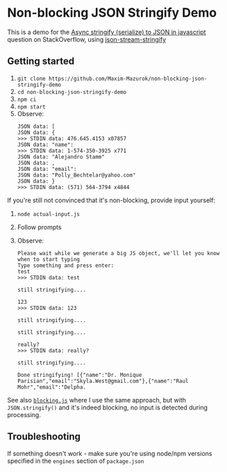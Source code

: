 # Non-blocking JSON Stringify Demo

This is a demo for the [Async stringify (serialize) to JSON in javascript](https://stackoverflow.com/q/40368425/4536543) question on StackOverflow, using [json-stream-stringify](https://www.npmjs.com/package/json-stream-stringify)

## Getting started

1. `git clone https://github.com/Maxim-Mazurok/non-blocking-json-stringify-demo`
2. `cd non-blocking-json-stringify-demo`
3. `npm ci`
4. `npm start`
5. Observe:
   ```text
   JSON data: [
   JSON data: {
   >>> STDIN data: 476.645.4153 x07857
   JSON data: "name":
   >>> STDIN data: 1-574-350-3925 x771
   JSON data: "Alejandro Stamm"
   JSON data: ,
   JSON data: "email":
   JSON data: "Polly_Bechtelar@yahoo.com"
   JSON data: }
   >>> STDIN data: (571) 564-3794 x4844
   ```

If you're still not convinced that it's non-blocking, provide input yourself:

1. `node actual-input.js`
2. Follow prompts
3. Observe:

   ```text
   Please wait while we generate a big JS object, we'll let you know when to start typing
   Type something and press enter:
   test
   >>> STDIN data: test

   still stringifying....

   123
   >>> STDIN data: 123

   still stringifying....

   still stringifying....

   really?
   >>> STDIN data: really?

   still stringifying....

   Done stringifying! [{"name":"Dr. Monique Parisian","email":"Skyla.West@gmail.com"},{"name":"Raul Mohr","email":"Delpha.
   ```

See also [`blocking.js`](blocking.js) where I use the same approach, but with `JSON.stringify()` and it's indeed blocking, no input is detected during processing.

## Troubleshooting

If something doesn't work - make sure you're using node/npm versions specified in the `engines` section of `package.json`
